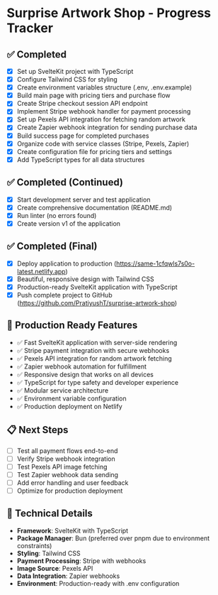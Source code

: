 # Surprise Artwork Shop - Progress Tracker

## ✅ Completed
- [x] Set up SvelteKit project with TypeScript
- [x] Configure Tailwind CSS for styling
- [x] Create environment variables structure (.env, .env.example)
- [x] Build main page with pricing tiers and purchase flow
- [x] Create Stripe checkout session API endpoint
- [x] Implement Stripe webhook handler for payment processing
- [x] Set up Pexels API integration for fetching random artwork
- [x] Create Zapier webhook integration for sending purchase data
- [x] Build success page for completed purchases
- [x] Organize code with service classes (Stripe, Pexels, Zapier)
- [x] Create configuration file for pricing tiers and settings
- [x] Add TypeScript types for all data structures

## ✅ Completed (Continued)
- [x] Start development server and test application
- [x] Create comprehensive documentation (README.md)
- [x] Run linter (no errors found)
- [x] Create version v1 of the application

## ✅ Completed (Final)
- [x] Deploy application to production (https://same-1cfqwls7s0o-latest.netlify.app)
- [x] Beautiful, responsive design with Tailwind CSS
- [x] Production-ready SvelteKit application with TypeScript
- [x] Push complete project to GitHub (https://github.com/PratiyushT/surprise-artwork-shop)

## 🎯 Production Ready Features
- ✅ Fast SvelteKit application with server-side rendering
- ✅ Stripe payment integration with secure webhooks
- ✅ Pexels API integration for random artwork fetching
- ✅ Zapier webhook automation for fulfillment
- ✅ Responsive design that works on all devices
- ✅ TypeScript for type safety and developer experience
- ✅ Modular service architecture
- ✅ Environment variable configuration
- ✅ Production deployment on Netlify

## 📋 Next Steps
- [ ] Test all payment flows end-to-end
- [ ] Verify Stripe webhook integration
- [ ] Test Pexels API image fetching
- [ ] Test Zapier webhook data sending
- [ ] Add error handling and user feedback
- [ ] Optimize for production deployment

## 🔧 Technical Details
- **Framework**: SvelteKit with TypeScript
- **Package Manager**: Bun (preferred over pnpm due to environment constraints)
- **Styling**: Tailwind CSS
- **Payment Processing**: Stripe with webhooks
- **Image Source**: Pexels API
- **Data Integration**: Zapier webhooks
- **Environment**: Production-ready with .env configuration
